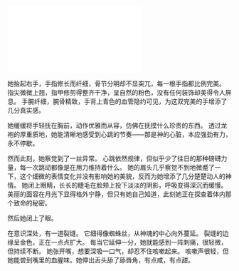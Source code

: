 ![](./0001-6.md)

她抬起右手，手指修长而纤细，骨节分明却不显突兀，每一根手指都比例完美。
指尖微微上翘，指甲修剪得整齐干净，呈自然的粉色，没有任何装饰却美得令人屏息。
手腕纤细，腕骨精致，手背上青色的血管隐约可见，为这双完美的手增添了几分真实感。

她缓缓将手轻抚在胸前，动作优雅而从容，仿佛在抚摸什么珍贵的东西。
透过龙袍的厚重质地，她能清晰地感受到心跳的节奏——那是神的心脏，本应强劲有力，永不停歇。

然而此刻，她察觉到了一丝异常。
心跳依然规律，但似乎少了往日的那种磅礴力量，每一次跳动都像是在用力维持着什么。
她的眉头几乎察觉不到地微蹙了一下，这个细微的表情变化并没有影响她的美貌，反而为她增添了几分楚楚动人的神情。
她闭上眼睛，长长的睫毛在脸颊上投下淡淡的阴影，呼吸变得深沉而缓慢。
美丽的面容在月光下显得格外宁静，但只有她自己知道，此刻她正在探查着体内那个致命的秘密。

然后她闭上了眼。

在意识深处，有一道裂缝。
它细得像蜘蛛丝，从神魂的中心向外蔓延。
裂缝的边缘呈金色，正在一点点扩大。
每当它延伸一分，她就能感到一阵刺痛，很轻微，但持续不断。
她张开嘴，想要深吸一口气，却忍不住咳嗽起来。
咳嗽声很轻，但她能尝到嘴里的血腥味。她伸出舌头舔了舔唇角，有点咸，有点甜。